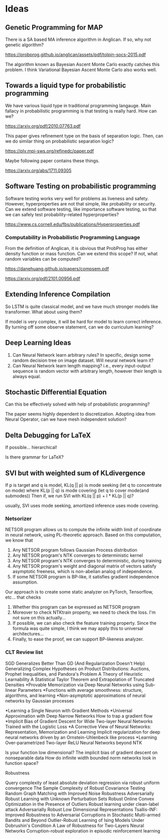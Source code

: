 # Ideas

## Genetic Programming for MAP

There is a SA based MA inference algorithm in Anglican. If so, why not genetic algorithm?

<https://probprog.github.io/anglican/assets/pdf/tolpin-socs-2015.pdf>

The algorithm known as Bayesian Ascent Monte Carlo exactly catches this problem. I think Variational Bayesian Ascent Monte Carlo also works well.

## Towards a liquid type for probabilistic programming

We have various liquid type in traditional programming langauge. Main fallacy in probabilistic programming is that testing is really hard. How can we?

<https://arxiv.org/pdf/2010.07763.pdf>

This paper gives refinement type on the basis of separation logic. Then, can we do similar thing on probabilistic separation logic?

<https://plv.mpi-sws.org/refinedc/paper.pdf>

Maybe following paper contains these things.

<https://arxiv.org/abs/1711.09305>

## Software Testing on probabilistic programming

Software testing works very well for problems as liveness and safety. However, hyperproperties are not that simple, like probability or security.
Can we extend software testing, like importance software testing, so that we can safely test probability-related hyperproperties?

<https://www.cs.cornell.edu/fbs/publications/Hyperproperties.pdf>

### Computability in Probabilistic Programming Language

From the definition of Anglican, it is obvious that ProbProg has either density function or mass function. Can we extend this scope? If not, what random variables can be computed?

<https://danehuang.github.io/papers/compsem.pdf>

<https://arxiv.org/pdf/2101.00956.pdf>

## Extending Inference Compilation

So LSTM is quite classical model, and we have much stronger models like transformer. What about using them?

If model is very complex, it will be hard for model to learn correct inference. By turning off some observe statement, can we do curriculum learning?

## Deep Learning Ideas

1. Can Neural Network learn arbitrary rules? In specific, design some random decision tree on image dataset. Will neural network learn it?
2. Can Neural Network learn length mapping? i.e., every input-output sequence is random vector with arbitrary length, however their length is always equal.

## Stochastic Differential Equation

Can this be effectively solved with help of probabilistic programming?

The paper seems highly dependent to discretization. Adopting idea from Neural Operator, can we have mesh independent solution?

## Delta Debugging for LaTeX

If possible... hierarchical!

Is there grammar for LaTeX? 

## SVI but with weighted sum of KLdivergence

If p is target and q is model, 
KL(q || p) is mode seeking (let q to concentrate on mode)
where KL(p || q) is mode covering (let q to cover mode(and submodes))
Then if, we run SVI with 
KL(q || p) + l * KL(p || q)?

usually, SVI uses mode seeking, amortized inference uses mode covering.

### Netsorizer

NETSOR program allows us to compute the infinite width limit of coordinate in neural network, using PL-theoretic approach.
Based on this computation, we know that 
1. Any NETSOR program follows Gaussian Process distribution
2. Any NETSOR program's NTK converges to deterministic kernel
3. Any NETSOR program's NTK converges to deterministic, during training
4. Any NETSOR program's weight and diagonal matrix of vectors satisfy asymptotic freeness, which is non-abelian analog of independence.
5. If some NETSOR program is BP-like, it satisfies gradient independence assumption.

Our approach is to create some static analyzer on PyTorch, Tensorflow, etc... that checks

1. Whether this program can be expressed as NETSOR program
2. Moreover to check NTKtrain property, we need to check the loss. I'm not sure on this actually...
3. If possible, we can also check the feature training property. Since the formula was quite simple, I think we may apply this to universal architectures...
4. Finally, to ease the proof, we can support BP-likeness analyzer.

### CLT Review list

SGD Generalizes Better Than GD (And Regularization Doesn't Help)
Generalizing Complex Hypotheses on Product Distributions: Auctions, Prophet Inequalities, and Pandora's Problem
A Theory of Heuristic Learnability
A Statistical Taylor Theorem and Extrapolation of Truncated Densities
\*Provable Memorization via Deep Neural Networks using Sub-linear Parameters
\*Functions with average smoothness: structure, algorithms, and learning
\*Non-asymptotic approximations of neural networks by Gaussian processes


\*Learning a Single Neuron with Gradient Methods
\*Universal Approximation with Deep Narrow Networks
How to trap a gradient flow
\*Implicit Bias of Gradient Descent for Wide Two-layer Neural Networks Trained with the Logistic Loss
\*A Corrective View of Neural Networks: Representation, Memorization and Learning
Implicit regularization for deep neural networks driven by an Ornstein-Uhlenbeck like process
\*Learning Over-parametrized Two-layer ReLU Neural Networks beyond NTK

Is your function low dimensional?
The implicit bias of gradient descent on nonseparable data
How do infinite width bounded norm networks look in function space?




Robustness

Query complexity of least absolute deviation regression via robust uniform convergence
The Sample Complexity of Robust Covariance Testing
Random Graph Matching with Improved Noise Robustness
Adversarially Robust Learning with Unknown Perturbation Sets
Robust Online Convex Optimization in the Presence of Outliers
Robust learning under clean-label attack
Adversarially Robust Low Dimensional Representations
Tsallis-INF: Improved Robustness to Adversarial Corruptions in Stochastic Multi-armed Bandits and Beyond
Outlier-Robust Learning of Ising Models Under Dobrushin's Condition
A Law of Robustness for Two-Layers Neural Networks
Corruption-robust exploration in episodic reinforcement learning
